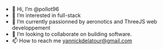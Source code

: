 - 👋 Hi, I’m @pollot96
- 👀 I’m interested in full-stack
- 🌱 I’m currently passionned by aeronotics and ThreeJS web developpement 
- 💞️ I’m looking to collaborate on building software.
- 📫 How to reach me yannickdelatour@gmail.com

<!---
pollot96/pollot96 is a ✨ special ✨ repository because its `README.md` (this file) appears on your GitHub profile.
You can click the Preview link to take a look at your changes.
--->
